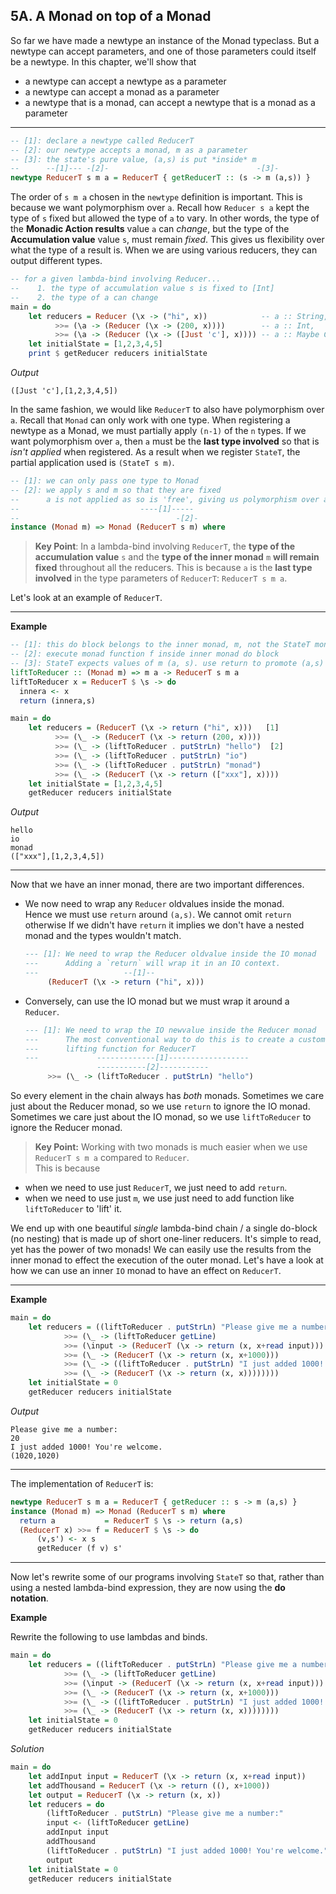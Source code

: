 ## 5A. A Monad on top of a Monad

So far we have made a newtype an instance of the Monad typeclass.
But a newtype can accept parameters, and one of those parameters could itself
be a newtype. In this chapter, we'll show that 
- a newtype can accept a newtype as a parameter
- a newtype can accept a monad as a parameter
- a newtype that is a monad, can accept a newtype that is a monad as a parameter

----

```haskell
-- [1]: declare a newtype called ReducerT 
-- [2]: our newtype accepts a monad, m as a parameter
-- [3]: the state's pure value, (a,s) is put *inside* m    
--      --[1]--- -[2]-                                 -[3]- 
newtype ReducerT s m a = ReducerT { getReducerT :: (s -> m (a,s)) }
```

The order of `s m a` chosen in the `newtype` definition is important. 
This is because we want polymorphism over `a`. 
Recall how `Reducer s a` kept the type of `s` fixed but allowed the type of `a` to vary.
In other words, the type of the **Monadic Action results** value `a` can *change*, but the type of 
the **Accumulation value** value `s`, must remain *fixed*.
This gives us flexibility over what the type of a result is. 
When we are using various reducers, they can output different types.

```haskell
-- for a given lambda-bind involving Reducer...
--    1. the type of accumulation value s is fixed to [Int]
--    2. the type of a can change
main = do
    let reducers = Reducer (\x -> ("hi", x))            -- a :: String,     s :: [Int]
          >>= (\a -> (Reducer (\x -> (200, x))))        -- a :: Int,        s :: [Int]
          >>= (\a -> (Reducer (\x -> ([Just 'c'], x)))) -- a :: Maybe Char, s :: [Int]
    let initialState = [1,2,3,4,5]
    print $ getReducer reducers initialState
```

*Output*
```
([Just 'c'],[1,2,3,4,5])
```

In the same fashion, we would like `ReducerT` to also have polymorphism over `a`.
Recall that `Monad` can only work with one type.
When registering a newtype as a Monad, we must partially apply `(n-1)` of the `n` types.
If we want polymorphism over `a`, then `a` must be the **last type involved** 
so that is *isn't applied* when registered.
As a result when we register `StateT`, the partial application used is `(StateT s m)`.

```haskell
-- [1]: we can only pass one type to Monad
-- [2]: we apply s and m so that they are fixed
--      a is not applied as so is 'free', giving us polymorphism over a
--                           ----[1]-----
--                                   -[2]-
instance (Monad m) => Monad (ReducerT s m) where 
```
    
> **Key Point**: In a lambda-bind involving `ReducerT`, the **type of the accumulation value**
`s` and the **type of the inner monad** `m` **will remain fixed** throughout all the reducers.
This is because `a` is the **last type involved** in the type parameters of `ReducerT`: `ReducerT s m a`.

Let's look at an example of `ReducerT`.

----

**Example**    

```haskell
-- [1]: this do block belongs to the inner monad, m, not the StateT monad
-- [2]: execute monad function f inside inner monad do block
-- [3]: StateT expects values of m (a, s). use return to promote (a,s) to m (a,s)
liftToReducer :: (Monad m) => m a -> ReducerT s m a
liftToReducer x = ReducerT $ \s -> do
  innera <- x
  return (innera,s)

main = do
    let reducers = (ReducerT (\x -> return ("hi", x)))   [1]
          >>= (\_ -> (ReducerT (\x -> return (200, x))))
          >>= (\_ -> (liftToReducer . putStrLn) "hello")  [2]
          >>= (\_ -> (liftToReducer . putStrLn) "io")
          >>= (\_ -> (liftToReducer . putStrLn) "monad")
          >>= (\_ -> (ReducerT (\x -> return (["xxx"], x))))
    let initialState = [1,2,3,4,5]
    getReducer reducers initialState
```

*Output*    
```
hello
io
monad
(["xxx"],[1,2,3,4,5])
```

----

Now that we have an inner monad, there are two important differences.

- We now need to wrap any `Reducer` oldvalues inside the monad.    
  Hence we must use `return` around `(a,s)`. We cannot omit `return` otherwise
  If we didn't have `return` it implies we don't have a nested monad 
  and the types wouldn't match.

    ```haskell
    --- [1]: We need to wrap the Reducer oldvalue inside the IO monad
    ---      Adding a `return` will wrap it in an IO context.
    ---                   --[1]--
         (ReducerT (\x -> return ("hi", x))) 
    ```
- Conversely, can use the IO monad but we must wrap it around a `Reducer`.

    ```haskell
    --- [1]: We need to wrap the IO newvalue inside the Reducer monad
    ---      The most conventional way to do this is to create a custom
    ---      lifting function for ReducerT
    ---             -------------[1]------------------
                    -----------[2]-----------
         >>= (\_ -> (liftToReducer . putStrLn) "hello")
    ```

So every element in the chain always has  *both* monads.
Sometimes we care just about the Reducer monad, so we use `return` to ignore
the IO monad. Sometimes we care just about the IO monad, so we use `liftToReducer` to
ignore the Reducer monad.

> **Key Point:** Working with two monads is much easier when we use `ReducerT s m a`
compared to `Reducer`.    
This is because
- when we need to use just `ReducerT`, we just need to add `return`. 
- when we need to use just `m`, we use just need to add function like `liftToReducer` to 'lift' it.


We end up with one beautiful *single* lambda-bind chain / a single do-block (no nesting)
that is made up of short one-liner reducers. It's simple to read, yet has the power of two monads!
We can easily use the results from the inner monad to effect the execution of the outer monad.
Let's have a look at how we can use an inner `IO` monad to have an effect on `ReducerT`.

----

**Example**    

```haskell
main = do
    let reducers = ((liftToReducer . putStrLn) "Please give me a number:")
            >>= (\_ -> (liftToReducer getLine)
            >>= (\input -> (ReducerT (\x -> return (x, x+read input)))
            >>= (\_ -> (ReducerT (\x -> return (x, x+1000)))
            >>= (\_ -> ((liftToReducer . putStrLn) "I just added 1000! You're welcome.")
            >>= (\_ -> (ReducerT (\x -> return (x, x))))))))
    let initialState = 0
    getReducer reducers initialState
```

*Output*
```
Please give me a number:
20
I just added 1000! You're welcome.
(1020,1020)
```

----


The implementation of `ReducerT` is:


``` haskell
newtype ReducerT s m a = ReducerT { getReducer :: s -> m (a,s) }
instance (Monad m) => Monad (ReducerT s m) where
  return a           = ReducerT $ \s -> return (a,s)
  (ReducerT x) >>= f = ReducerT $ \s -> do
      (v,s') <- x s
      getReducer (f v) s'
```




----

Now let's rewrite some of our programs involving `StateT` 
so that, rather than using a nested lambda-bind expression, 
they are now using the **do notation**.

**Example**    

Rewrite the following to use lambdas and binds.

```haskell
main = do
    let reducers = ((liftToReducer . putStrLn) "Please give me a number:")
            >>= (\_ -> (liftToReducer getLine)
            >>= (\input -> (ReducerT (\x -> return (x, x+read input)))
            >>= (\_ -> (ReducerT (\x -> return (x, x+1000)))
            >>= (\_ -> ((liftToReducer . putStrLn) "I just added 1000! You're welcome.")
            >>= (\_ -> (ReducerT (\x -> return (x, x))))))))
    let initialState = 0
    getReducer reducers initialState
```

*Solution*    

```haskell
main = do
    let addInput input = ReducerT (\x -> return (x, x+read input))
    let addThousand = ReducerT (\x -> return ((), x+1000))
    let output = ReducerT (\x -> return (x, x))
    let reducers = do
        (liftToReducer . putStrLn) "Please give me a number:"
        input <- (liftToReducer getLine)
        addInput input
        addThousand
        (liftToReducer . putStrLn) "I just added 1000! You're welcome."
        output
    let initialState = 0
    getReducer reducers initialState
```

